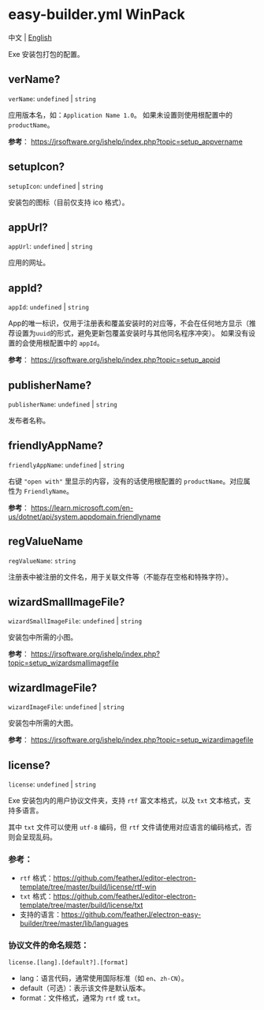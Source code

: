 # easy-builder.yml WinPack
中文 | [English](../../en/win/pack.md)

Exe 安装包打包的配置。

## verName?
`verName`: `undefined` | `string`

应用版本名，如：`Application Name 1.0`。 如果未设置则使用根配置中的 `productName`。

**参考**：
https://jrsoftware.org/ishelp/index.php?topic=setup_appvername

## setupIcon?
`setupIcon`: `undefined` | `string`

安装包的图标（目前仅支持 ico 格式）。

## appUrl?
`appUrl`: `undefined` | `string`

应用的网址。

## appId?
`appId`: `undefined` | `string`

App的唯一标识，仅用于注册表和覆盖安装时的对应等，不会在任何地方显示（推荐设置为`uuid`的形式，避免更新包覆盖安装时与其他同名程序冲突）。
如果没有设置的会使用根配置中的 `appId`。

**参考**：
https://jrsoftware.org/ishelp/index.php?topic=setup_appid

## publisherName?
`publisherName`: `undefined` | `string`

发布者名称。

## friendlyAppName?
`friendlyAppName`: `undefined` | `string`

右键 `"open with"` 里显示的内容，没有的话使用根配置的 `productName`。对应属性为 `FriendlyName`。

**参考**：
https://learn.microsoft.com/en-us/dotnet/api/system.appdomain.friendlyname

## regValueName
`regValueName`: `string`

注册表中被注册的文件名，用于关联文件等（不能存在空格和特殊字符）。

## wizardSmallImageFile?
`wizardSmallImageFile`: `undefined` | `string`

安装包中所需的小图。

**参考**：
https://jrsoftware.org/ishelp/index.php?topic=setup_wizardsmallimagefile

## wizardImageFile?
`wizardImageFile`: `undefined` | `string`

安装包中所需的大图。

**参考**：
https://jrsoftware.org/ishelp/index.php?topic=setup_wizardimagefile

## license?
`license`: `undefined` | `string`

Exe 安装包内的用户协议文件夹，支持 `rtf` 富文本格式，以及 `txt` 文本格式，支持多语言。

其中 `txt` 文件可以使用 `utf-8` 编码，但 `rtf` 文件请使用对应语言的编码格式，否则会呈现乱码。

### 参考：
* `rtf` 格式：https://github.com/featherJ/editor-electron-template/tree/master/build/license/rtf-win
* `txt` 格式：https://github.com/featherJ/editor-electron-template/tree/master/build/license/txt
* 支持的语言：https://github.com/featherJ/electron-easy-builder/tree/master/lib/languages

### 协议文件的命名规范：
`license.[lang].[default?].[format]`
* lang：语言代码，通常使用国际标准（如 `en`、`zh-CN`）。
* default（可选）：表示该文件是默认版本。
* format：文件格式，通常为 `rtf` 或 `txt`。
